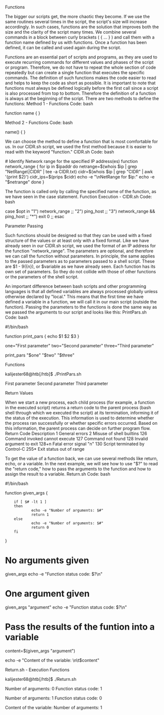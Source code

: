 Functions

The bigger our scripts get, the more chaotic they become. If we use the same routines several times in the script, the script's size will increase accordingly. In such cases, functions are the solution that improves both the size and the clarity of the script many times. We combine several commands in a block between curly brackets ( { ... } ) and call them with a function name defined by us with functions. Once a function has been defined, it can be called and used again during the script.

Functions are an essential part of scripts and programs, as they are used to execute recurring commands for different values and phases of the script or program. Therefore, we do not have to repeat the whole section of code repeatedly but can create a single function that executes the specific commands. The definition of such functions makes the code easier to read and helps to keep the code as short as possible. It is important to note that functions must always be defined logically before the first call since a script is also processed from top to bottom. Therefore the definition of a function is always at the beginning of the script. There are two methods to define the functions:
Method 1 - Functions
Code: bash

function name {
	<commands>
}

Method 2 - Functions
Code: bash

name() {
	<commands>
}

We can choose the method to define a function that is most comfortable for us. In our CIDR.sh script, we used the first method because it is easier to read with the keyword "function."
CIDR.sh
Code: bash

<SNIP>
# Identify Network range for the specified IP address(es)
function network_range {
	for ip in $ipaddr
	do
		netrange=$(whois $ip | grep "NetRange\|CIDR" | tee -a CIDR.txt)
		cidr=$(whois $ip | grep "CIDR" | awk '{print $2}')
		cidr_ips=$(prips $cidr)
		echo -e "\nNetRange for $ip:"
		echo -e "$netrange"
	done
}
<SNIP>

The function is called only by calling the specified name of the function, as we have seen in the case statement.
Function Execution - CIDR.sh
Code: bash

<SNIP>
case $opt in
	"1") network_range ;;
	"2") ping_host ;;
	"3") network_range && ping_host ;;
	"*") exit 0 ;;
esac

Parameter Passing

Such functions should be designed so that they can be used with a fixed structure of the values or at least only with a fixed format. Like we have already seen in our CIDR.sh script, we used the format of an IP address for the function "network_range". The parameters are optional, and therefore we can call the function without parameters. In principle, the same applies to the passed parameters as to parameters passed to a shell script. These are $1 - $9 (${n}), or $variable as we have already seen. Each function has its own set of parameters. So they do not collide with those of other functions or the parameters of the shell script.

An important difference between bash scripts and other programming languages is that all defined variables are always processed globally unless otherwise declared by "local." This means that the first time we have defined a variable in a function, we will call it in our main script (outside the function). Passing the parameters to the functions is done the same way as we passed the arguments to our script and looks like this:
PrintPars.sh
Code: bash

#!/bin/bash

function print_pars {
	echo $1 $2 $3
}

one="First parameter"
two="Second parameter"
three="Third parameter"

print_pars "$one" "$two" "$three"

Functions

kalijester68@htb[/htb]$ ./PrintPars.sh

First parameter Second parameter Third parameter

Return Values

When we start a new process, each child process (for example, a function in the executed script) returns a return code to the parent process (bash shell through which we executed the script) at its termination, informing it of the status of the execution. This information is used to determine whether the process ran successfully or whether specific errors occurred. Based on this information, the parent process can decide on further program flow.
Return Code 	Description
1 	General errors
2 	Misuse of shell builtins
126 	Command invoked cannot execute
127 	Command not found
128 	Invalid argument to exit
128+n 	Fatal error signal "n"
130 	Script terminated by Control-C
255\* 	Exit status out of range

To get the value of a function back, we can use several methods like return, echo, or a variable. In the next example, we will see how to use "$?" to read the "return code," how to pass the arguments to the function and how to assign the result to a variable.
Return.sh
Code: bash

#!/bin/bash

function given_args {

        if [ $# -lt 1 ]
        then
                echo -e "Number of arguments: $#"
                return 1
        else
                echo -e "Number of arguments: $#"
                return 0
        fi
}

# No arguments given
given_args
echo -e "Function status code: $?\n"

# One argument given
given_args "argument"
echo -e "Function status code: $?\n"

# Pass the results of the funtion into a variable
content=$(given_args "argument")

echo -e "Content of the variable: \n\t$content"

Return.sh - Execution
Functions

kalijester68@htb[/htb]$ ./Return.sh

Number of arguments: 0
Function status code: 1

Number of arguments: 1
Function status code: 0

Content of the variable:
    Number of arguments: 1

